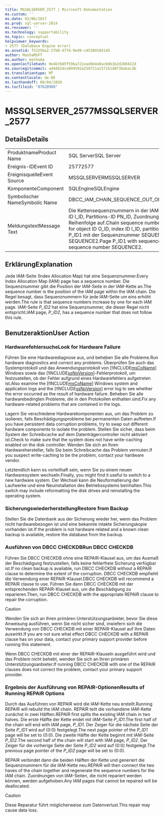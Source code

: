 ```yaml
---
title: MSSQLSERVER_2577 | Microsoft-Dokumentation
ms.custom: ''
ms.date: 03/06/2017
ms.prod: sql-server-2014
ms.reviewer: ''
ms.technology: supportability
ms.topic: conceptual
helpviewer_keywords:
- 2577 (Database Engine error)
ms.assetid: f53256a2-2fb0-47fd-9ed9-c45389104145
author: MashaMSFT
ms.author: mathoma
ms.openlocfilehash: 9e4b7b85f59ba721eae6b4a0ac8db1b2d288422d
ms.sourcegitcommit: ad4d92dce894592a259721a1571b1d8736abacdb
ms.translationtype: MT
ms.contentlocale: de-DE
ms.lasthandoff: 08/04/2020
ms.locfileid: "87620908"
---
```

# <a name="mssqlserver_2577"></a><span data-ttu-id="4fe88-102">MSSQLSERVER_2577</span><span class="sxs-lookup"><span data-stu-id="4fe88-102">MSSQLSERVER_2577</span></span>
    
## <a name="details"></a><span data-ttu-id="4fe88-103">Details</span><span class="sxs-lookup"><span data-stu-id="4fe88-103">Details</span></span>  
  
|||  
|-|-|  
|<span data-ttu-id="4fe88-104">Produktname</span><span class="sxs-lookup"><span data-stu-id="4fe88-104">Product Name</span></span>|<span data-ttu-id="4fe88-105">SQL Server</span><span class="sxs-lookup"><span data-stu-id="4fe88-105">SQL Server</span></span>|  
|<span data-ttu-id="4fe88-106">Ereignis-ID</span><span class="sxs-lookup"><span data-stu-id="4fe88-106">Event ID</span></span>|<span data-ttu-id="4fe88-107">2577</span><span class="sxs-lookup"><span data-stu-id="4fe88-107">2577</span></span>|  
|<span data-ttu-id="4fe88-108">Ereignisquelle</span><span class="sxs-lookup"><span data-stu-id="4fe88-108">Event Source</span></span>|<span data-ttu-id="4fe88-109">MSSQLSERVER</span><span class="sxs-lookup"><span data-stu-id="4fe88-109">MSSQLSERVER</span></span>|  
|<span data-ttu-id="4fe88-110">Komponente</span><span class="sxs-lookup"><span data-stu-id="4fe88-110">Component</span></span>|<span data-ttu-id="4fe88-111">SQLEngine</span><span class="sxs-lookup"><span data-stu-id="4fe88-111">SQLEngine</span></span>|  
|<span data-ttu-id="4fe88-112">Symbolischer Name</span><span class="sxs-lookup"><span data-stu-id="4fe88-112">Symbolic Name</span></span>|<span data-ttu-id="4fe88-113">DBCC_IAM_CHAIN_SEQUENCE_OUT_OF_ORDER</span><span class="sxs-lookup"><span data-stu-id="4fe88-113">DBCC_IAM_CHAIN_SEQUENCE_OUT_OF_ORDER</span></span>|  
|<span data-ttu-id="4fe88-114">Meldungstext</span><span class="sxs-lookup"><span data-stu-id="4fe88-114">Message Text</span></span>|<span data-ttu-id="4fe88-115">Die Kettensequenznummern in der IAM-Kette (Index Allocation Map) für Objekt-ID O_ID, Index-ID I_ID, Partitions-ID PN_ID, Zuordnungseinheits-ID A_ID (TYPE-Typ) weisen nicht die richtige Reihenfolge auf.</span><span class="sxs-lookup"><span data-stu-id="4fe88-115">Chain sequence numbers out of order in the Index Allocation Map (IAM) chain for object ID O_ID, index ID I_ID, partition ID PN_ID, alloc unit ID A_ID (type TYPE).</span></span> <span data-ttu-id="4fe88-116">Die Seite P_ID1 mit der Sequenznummer SEQUENCE1 zeigt auf die Seite P_ID2 mit der Sequenznummer SEQUENCE2.</span><span class="sxs-lookup"><span data-stu-id="4fe88-116">Page P_ID1 with sequence number SEQUENCE1 points to page P_ID2 with sequence number SEQUENCE2.</span></span>|  
  
## <a name="explanation"></a><span data-ttu-id="4fe88-117">Erklärung</span><span class="sxs-lookup"><span data-stu-id="4fe88-117">Explanation</span></span>  
 <span data-ttu-id="4fe88-118">Jede IAM-Seite (Index Allocation Map) hat eine Sequenznummer.</span><span class="sxs-lookup"><span data-stu-id="4fe88-118">Every Index Allocation Map (IAM) page has a sequence number.</span></span> <span data-ttu-id="4fe88-119">Die Sequenznummer gibt die Position der IAM-Seite in der IAM-Kette an.</span><span class="sxs-lookup"><span data-stu-id="4fe88-119">The sequence number is the position of the IAM page within the IAM chain.</span></span> <span data-ttu-id="4fe88-120">Die Regel besagt, dass Sequenznummern für jede IAM-Seite um eins erhöht werden.</span><span class="sxs-lookup"><span data-stu-id="4fe88-120">The rule is that sequence numbers increase by one for each IAM page.</span></span> <span data-ttu-id="4fe88-121">IAM-Seite *P_ID2* hat eine Sequenznummer, die dieser Regel nicht entspricht.</span><span class="sxs-lookup"><span data-stu-id="4fe88-121">IAM page, *P_ID2*, has a sequence number that does not follow this rule.</span></span>  
  
## <a name="user-action"></a><span data-ttu-id="4fe88-122">Benutzeraktion</span><span class="sxs-lookup"><span data-stu-id="4fe88-122">User Action</span></span>  
  
### <a name="look-for-hardware-failure"></a><span data-ttu-id="4fe88-123">Hardwarefehlersuche</span><span class="sxs-lookup"><span data-stu-id="4fe88-123">Look for Hardware Failure</span></span>  
 <span data-ttu-id="4fe88-124">Führen Sie eine Hardwarediagnose aus, und beheben Sie alle Probleme.</span><span class="sxs-lookup"><span data-stu-id="4fe88-124">Run hardware diagnostics and correct any problems.</span></span> <span data-ttu-id="4fe88-125">Überprüfen Sie auch das Systemprotokoll und das Anwendungsprotokoll von [!INCLUDE[msCoName](../../includes/msconame-md.md)] Windows sowie das [!INCLUDE[ssNoVersion](../../includes/ssnoversion-md.md)]-Fehlerprotokoll, um festzustellen, ob der Fehler aufgrund eines Hardwarefehlers aufgetreten ist.</span><span class="sxs-lookup"><span data-stu-id="4fe88-125">Also examine the [!INCLUDE[msCoName](../../includes/msconame-md.md)] Windows system and application logs and the [!INCLUDE[ssNoVersion](../../includes/ssnoversion-md.md)] error log to see whether the error occurred as the result of hardware failure.</span></span> <span data-ttu-id="4fe88-126">Beheben Sie alle hardwarebedingten Probleme, die in den Protokollen enthalten sind.</span><span class="sxs-lookup"><span data-stu-id="4fe88-126">Fix any hardware-related problems that are contained in the logs.</span></span>  
  
 <span data-ttu-id="4fe88-127">Lagern Sie verschiedene Hardwarekomponenten aus, um das Problem zu isolieren, falls Beschädigungsprobleme bei permanenten Daten auftreten.</span><span class="sxs-lookup"><span data-stu-id="4fe88-127">If you have persistent data corruption problems, try to swap out different hardware components to isolate the problem.</span></span> <span data-ttu-id="4fe88-128">Stellen Sie sicher, dass beim System der Schreibcache auf dem Datenträgercontroller nicht aktiviert ist.</span><span class="sxs-lookup"><span data-stu-id="4fe88-128">Check to make sure that the system does not have write-caching enabled on the disk controller.</span></span> <span data-ttu-id="4fe88-129">Wenden Sie sich an Ihren Hardwarehersteller, falls Sie beim Schreibcache das Problem vermuten.</span><span class="sxs-lookup"><span data-stu-id="4fe88-129">If you suspect write-caching to be the problem, contact your hardware vendor.</span></span>  
  
 <span data-ttu-id="4fe88-130">Letztendlich kann es vorteilhaft sein, wenn Sie zu einem neuen Hardwaresystem wechseln.</span><span class="sxs-lookup"><span data-stu-id="4fe88-130">Finally, you might find it useful to switch to a new hardware system.</span></span> <span data-ttu-id="4fe88-131">Der Wechsel kann die Neuformatierung der Laufwerke und eine Neuinstallation des Betriebssystems beinhalten.</span><span class="sxs-lookup"><span data-stu-id="4fe88-131">This switch may include reformatting the disk drives and reinstalling the operating system.</span></span>  
  
### <a name="restore-from-backup"></a><span data-ttu-id="4fe88-132">Sicherungswiederherstellung</span><span class="sxs-lookup"><span data-stu-id="4fe88-132">Restore from Backup</span></span>  
 <span data-ttu-id="4fe88-133">Stellen Sie die Datenbank aus der Sicherung wieder her, wenn das Problem nicht hardwarebezogen ist und eine bekannte intakte Sicherungskopie vorhanden ist.</span><span class="sxs-lookup"><span data-stu-id="4fe88-133">If the problem is not hardware related and a known clean backup is available, restore the database from the backup.</span></span>  
  
### <a name="run-dbcc-checkdb"></a><span data-ttu-id="4fe88-134">Ausführen von DBCC CHECKDB</span><span class="sxs-lookup"><span data-stu-id="4fe88-134">Run DBCC CHECKDB</span></span>  
 <span data-ttu-id="4fe88-135">Führen Sie DBCC CHECKDB ohne eine REPAIR-Klausel aus, um das Ausmaß der Beschädigung festzustellen, falls keine fehlerfreie Sicherung verfügbar ist.</span><span class="sxs-lookup"><span data-stu-id="4fe88-135">If no clean backup is available, run DBCC CHECKDB without a REPAIR clause to determine the extent of the corruption.</span></span> <span data-ttu-id="4fe88-136">DBCC CHECKDB empfiehlt die Verwendung einer REPAIR-Klausel.</span><span class="sxs-lookup"><span data-stu-id="4fe88-136">DBCC CHECKDB will recommend a REPAIR clause to use.</span></span> <span data-ttu-id="4fe88-137">Führen Sie dann DBCC CHECKDB mit der entsprechenden REPAIR-Klausel aus, um die Beschädigung zu reparieren.</span><span class="sxs-lookup"><span data-stu-id="4fe88-137">Then, run DBCC CHECKDB with the appropriate REPAIR clause to repair the corruption.</span></span>  
  
> [!CAUTION]  
>  <span data-ttu-id="4fe88-138">Wenden Sie sich an Ihren primären Unterstützungsanbieter, bevor Sie diese Anweisung ausführen, wenn Sie nicht sicher sind, inwiefern sich die Verwendung von DBCC CHECKDB mit einer REPAIR-Klausel auf Ihre Daten auswirkt.</span><span class="sxs-lookup"><span data-stu-id="4fe88-138">If you are not sure what effect DBCC CHECKDB with a REPAIR clause has on your data, contact your primary support provider before running this statement.</span></span>  
  
 <span data-ttu-id="4fe88-139">Wenn DBCC CHECKDB mit einer der REPAIR-Klauseln ausgeführt wird und das Problem nicht behebt, wenden Sie sich an Ihren primären Unterstützungsanbieter.</span><span class="sxs-lookup"><span data-stu-id="4fe88-139">If running DBCC CHECKDB with one of the REPAIR clauses does not correct the problem, contact your primary support provider.</span></span>  
  
### <a name="results-of-running-repair-options"></a><span data-ttu-id="4fe88-140">Ergebnis der Ausführung von REPAIR-Optionen</span><span class="sxs-lookup"><span data-stu-id="4fe88-140">Results of Running REPAIR Options</span></span>  
 <span data-ttu-id="4fe88-141">Durch das Ausführen von REPAIR wird die IAM-Kette neu erstellt.</span><span class="sxs-lookup"><span data-stu-id="4fe88-141">Running REPAIR will rebuild the IAM chain.</span></span> <span data-ttu-id="4fe88-142">REPAIR teilt die vorhandene IAM-Kette zunächst in zwei Hälften.</span><span class="sxs-lookup"><span data-stu-id="4fe88-142">REPAIR first splits the existing IAM chain in two halves.</span></span> <span data-ttu-id="4fe88-143">Die erste Hälfte der Kette endet mit IAM-Seite *P_ID1*.</span><span class="sxs-lookup"><span data-stu-id="4fe88-143">The first half of the chain will end with IAM page, *P_ID1*.</span></span> <span data-ttu-id="4fe88-144">Der Zeiger für die nächste Seite der Seite *P_ID1* wird auf (0:0) festgelegt.</span><span class="sxs-lookup"><span data-stu-id="4fe88-144">The next page pointer of the *P_ID1* page will be set to (0:0).</span></span> <span data-ttu-id="4fe88-145">Die zweite Hälfte der Kette beginnt mit IAM-Seite *P_ID2*.</span><span class="sxs-lookup"><span data-stu-id="4fe88-145">The second half of the chain will start with IAM page, *P_ID2*.</span></span> <span data-ttu-id="4fe88-146">Der Zeiger für die vorherige Seite der Seite *P_ID2* wird auf (0:0) festgelegt.</span><span class="sxs-lookup"><span data-stu-id="4fe88-146">The previous page pointer of the *P_ID2* page will be set to (0:0).</span></span>  
  
 <span data-ttu-id="4fe88-147">REPAIR verbindet dann die beiden Hälften der Kette und generiert die Sequenznummern für die IAM-Kette neu.</span><span class="sxs-lookup"><span data-stu-id="4fe88-147">REPAIR will then connect the two haves of the chain together and regenerate the sequence numbers for the IAM chain.</span></span> <span data-ttu-id="4fe88-148">Zuordnungen von IAM-Seiten, die nicht repariert werden können, werden aufgehoben.</span><span class="sxs-lookup"><span data-stu-id="4fe88-148">Any IAM pages that cannot be repaired will be deallocated.</span></span>  
  
> [!CAUTION]  
>  <span data-ttu-id="4fe88-149">Diese Reparatur führt möglicherweise zum Datenverlust.</span><span class="sxs-lookup"><span data-stu-id="4fe88-149">This repair may cause data loss.</span></span>  
  
  
